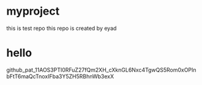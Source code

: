 # myproject
this is test repo
this repo is created by eyad 
<h1>hello</h2>
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
